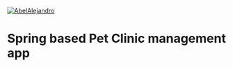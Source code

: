 [![AbelAlejandro](https://circleci.com/gh/AbelAlejandro/sfg-petclinic.svg?style=shield)](https://circleci.com/gh/AbelAlejandro/sfg-petclinic)

# Spring based Pet Clinic management app
